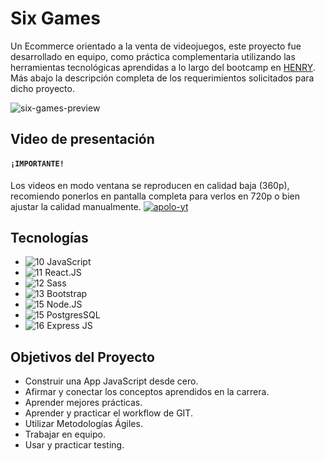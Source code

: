 # Six Games 
Un Ecommerce orientado a la venta de videojuegos, este proyecto fue desarrollado en equipo, como práctica complementaria utilizando las herramientas tecnológicas aprendidas a lo largo del bootcamp en [HENRY](https://www.soyhenry.com/). Más abajo la descripción completa de los requerimientos solicitados para dicho proyecto.

![six-games-preview](https://i.ibb.co/HKX6q2X/six-games-preview.png)

## Video de presentación
#### **`¡IMPORTANTE!`**
Los videos en modo ventana se reproducen en calidad baja (360p), recomiendo ponerlos en pantalla completa para verlos en 720p o bien ajustar la calidad manualmente. 
[![apolo-yt](https://i.ibb.co/F60fpxc/Six-games-yt.png)](https://drive.google.com/file/d/1ojy-BaRwKNJLpKFNFRUjcW71WgZDU29w/view?usp=sharing)

## Tecnologías
- ![10](https://i.ibb.co/Y38c44f/javascript.png) JavaScript
- ![11](https://i.ibb.co/7Yb8sZf/react.png) React.JS
- ![12](https://i.ibb.co/Bq8HY9F/sass.png) Sass
- ![13](https://i.ibb.co/H4RntNH/bootstrap.png) Bootstrap
- ![15](https://i.ibb.co/5FPLhVJ/node-js-2.png) Node.JS
- ![15](https://i.ibb.co/WgJtMZS/postgresql.png) PostgresSQL
- ![16](https://i.ibb.co/wJMY3rv/express.png) Express JS

## Objetivos del Proyecto
- Construir una App JavaScript desde cero.
- Afirmar y conectar los conceptos aprendidos en la carrera.
- Aprender mejores prácticas.
- Aprender y practicar el workflow de GIT.
- Utilizar Metodologías Ágiles.
- Trabajar en equipo.
- Usar y practicar testing.

